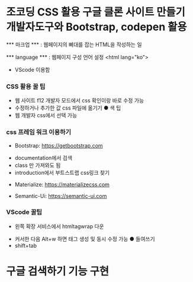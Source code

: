 # 조코딩 CSS 활용 구글 클론 사이트 만들기 개발자도구와 Bootstrap, codepen 활용


*** 마크업 *** 
: 웹페이지의 뼈대를 잡는 HTML을 작성하는 일

*** language ***
: 웹페이지 구성 언어 설정
<html lang="ko">

* VScode 이용함

### CSS  활용 꿀 팁
- 웹 사이트 f12 개발자 모드에서 css 확인이랑 바로 수정 가능
- 수정하거나 추가한 값 css 파일에 옮기기
● 색 팁
- 웹 개발자 css에서 선택 가능

### css 프레임 워크 이용하기
* Bootstrap: https://getbootstrap.com
- documentation에서 검색 
- class 만 가져와도 됨
- introduction에서 부트스트랩 css링크 찾기

* Materialize: https://materializecss.com

* Semantic-Ui: https://semantic-ui.com 




### VScode 꿀팁
* 왼쪽 확장 서비스에서 htmltagwrap 다운
- 커서한 다음 Alt+w 하면 태그 생성 및 동시 수정 가능
● 들여쓰기
- shift+tab


# 구글 검색하기 기능 구현
    

